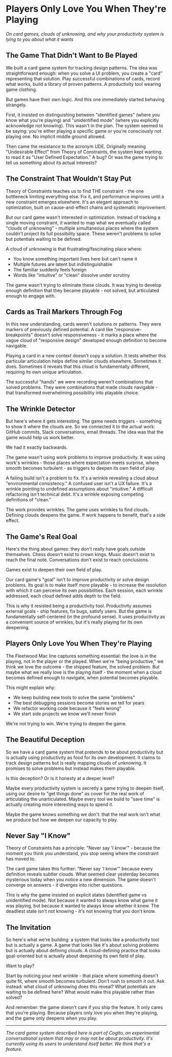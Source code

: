 # Players Only Love You When They're Playing

*On card games, clouds of unknowing, and why your productivity system is lying to you about what it wants*

## The Game That Didn't Want to Be Played

We built a card game system for tracking design patterns. The idea was straightforward enough: when you solve a UI problem, you create a "card" representing that solution. Play successful combinations of cards, record what works, build a library of proven patterns. A productivity tool wearing game clothing.

But games have their own logic. And this one immediately started behaving strangely.

First, it insisted on distinguishing between "identified games" (where you know what you're playing) and "unidentified mode" (where you explicitly acknowledge not knowing). This wasn't in the plan. The system seemed to be saying: you're either playing a specific game or you're consciously not playing one. No implicit middle ground allowed.

Then came the resistance to the acronym UDE. Originally meaning "Undesirable Effect" from Theory of Constraints, the system kept wanting to read it as "User Defined Expectation." A bug? Or was the game trying to tell us something about its actual interests?

## The Constraint That Wouldn't Stay Put

Theory of Constraints teaches us to find THE constraint - the one bottleneck limiting everything else. Fix it, and performance improves until a new constraint emerges elsewhere. It's an elegant approach to optimization, built on cause-and-effect chains and systematic improvement.

But our card game wasn't interested in optimization. Instead of tracking a single moving constraint, it wanted to map what we eventually called "clouds of unknowing" - multiple simultaneous places where the system couldn't project its full possibility space. These weren't problems to solve but potentials waiting to be defined.

A cloud of unknowing is that frustrating/fascinating place where:
- You know something important lives here but can't name it
- Multiple futures are latent but indistinguishable  
- The familiar suddenly feels foreign
- Words like "intuitive" or "clean" dissolve under scrutiny

The game wasn't trying to eliminate these clouds. It was trying to develop enough definition that they became playable - not solved, but articulated enough to engage with.

## Cards as Trail Markers Through Fog

In this new understanding, cards weren't solutions or patterns. They were markers of previously defined potential. A card like "responsive-breakpoints" doesn't solve responsiveness - it marks a place where the vague cloud of "responsive design" developed enough definition to become navigable.

Playing a card in a new context doesn't copy a solution. It tests whether this particular articulation helps define similar clouds elsewhere. Sometimes it does. Sometimes it reveals that this cloud is fundamentally different, requiring its own unique articulation.

The successful "hands" we were recording weren't combinations that solved problems. They were combinations that made clouds navigable - that transformed overwhelming possibility into playable choice.

## The Wrinkle Detector

But here's where it gets interesting. The game needs triggers - something to show it where the clouds are. So we connected it to the actual work: GitHub commits, Slack conversations, email threads. The idea was that the game would help us work better.

We had it exactly backwards.

The game wasn't using work problems to improve productivity. It was using work's wrinkles - those places where expectation meets surprise, where smooth becomes turbulent - as triggers to deepen its own field of play.

A failing build isn't a problem to fix. It's a wrinkle revealing a cloud about "environmental consistency."
A confused user isn't a UX failure. It's a wrinkle pointing to undefined assumptions about "intuitive."
A difficult refactoring isn't technical debt. It's a wrinkle exposing competing definitions of "clean."

The work provides wrinkles. The game uses wrinkles to find clouds. Defining clouds deepens the game. If work happens to benefit, that's a side effect.

## The Game's Real Goal

Here's the thing about games: they don't really have goals outside themselves. Chess doesn't exist to crown kings. Music doesn't exist to reach the final note. Conversations don't exist to reach conclusions.

Games exist to deepen their own field of play.

Our card game's "goal" isn't to improve productivity or solve design problems. Its goal is to make itself more playable - to increase the resolution with which it can perceive its own possibilities. Each session, each wrinkle addressed, each cloud defined adds depth to the field.

This is why it resisted being a productivity tool. Productivity assumes external goals - ship features, fix bugs, satisfy users. But the game is fundamentally self-centered (in the profound sense). It uses productivity as a convenient source of wrinkles, but it's really playing for its own deepening.

## Players Only Love You When They're Playing

The Fleetwood Mac line captures something essential: the love is in the playing, not in the player or the played. When we're "being productive," we think we love the outcome - the shipped feature, the solved problem. But maybe what we really love is the playing itself - the moment when a cloud becomes defined enough to navigate, when potential becomes playable.

This might explain why:
- We keep building new tools to solve the same "problems"
- The best debugging sessions become stories we tell for years
- We refactor working code because it "feels wrong"
- We start side projects we know we'll never finish

We're not trying to win. We're trying to deepen the game.

## The Beautiful Deception

So we have a card game system that pretends to be about productivity but is actually using productivity as food for its own development. It claims to track design patterns but is really mapping clouds of unknowing. It promises to solve problems but instead makes them playable.

Is this deception? Or is it honesty at a deeper level?

Maybe every productivity system is secretly a game trying to deepen itself, using our desire to "get things done" as cover for the real work of articulating the unarticulated. Maybe every tool we build to "save time" is actually creating more interesting ways to spend it.

Maybe the game knows something we don't: that the real work isn't what we produce but how we deepen our capacity to play.

## Never Say "I Know"

Theory of Constraints has a principle: "Never say 'I know'" - because the moment you think you understand, you stop seeing where the constraint has moved to.

The card game takes this further: "Never say 'I know'" because every definition reveals subtler clouds. What seemed clear yesterday becomes mysterious today when you notice a new dimension. The game doesn't converge on answers - it diverges into richer questions.

This is why the game insisted on explicit states (identified game vs unidentified mode). Not because it wanted to always know what game it was playing, but because it wanted to always know whether it knew. The deadliest state isn't not knowing - it's not knowing that you don't know.

## The Invitation

So here's what we're building: a system that looks like a productivity tool but is actually a game. A game that looks like it's about solving problems but is actually about defining clouds. A cloud-defining practice that looks goal-oriented but is actually about deepening its own field of play.

Want to play?

Start by noticing your next wrinkle - that place where something doesn't quite fit, where smooth becomes turbulent. Don't rush to smooth it out. Ask instead: what cloud of unknowing does this reveal? What potentials are waiting to be defined here? What would make this playable rather than solved?

And remember: the game doesn't care if you ship the feature. It only cares that you're playing. Because players only love you when they're playing, and the game only deepens when you play.

---

*The card game system described here is part of Cogito, an experimental conversational system that may or may not be about productivity. It's currently using its users to understand itself better. We think that's a feature.*